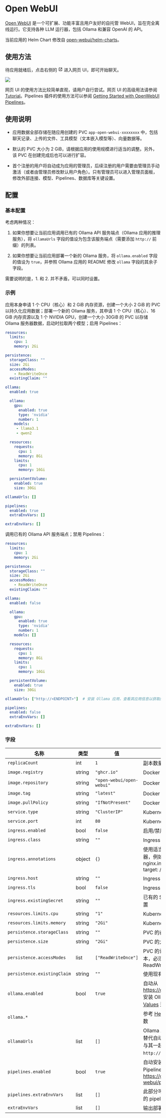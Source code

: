# Open WebUI

[Open WebUI](https://www.openwebui.com/) 是一个可扩展、功能丰富且用户友好的自托管 WebUI，旨在完全离线运行。它支持各种 LLM 运行器，包括 Ollama 和兼容 OpenAI 的 API。

当前应用的 Helm Chart 修改自 [open-webui/helm-charts](https://github.com/open-webui/helm-charts)。

## 使用方法

待应用就绪后，点击右侧的 <svg width="1em" height="1em" class="MuiSvgIcon-root MuiSvgIcon-colorPrimary MuiSvgIcon-fontSizeMedium css-jxtyyz" focusable="false" aria-hidden="true" viewBox="0 0 24 24" data-testid="OpenInNewIcon"><path d="M19 19H5V5h7V3H5c-1.11 0-2 .9-2 2v14c0 1.1.89 2 2 2h14c1.1 0 2-.9 2-2v-7h-2zM14 3v2h3.59l-9.83 9.83 1.41 1.41L19 6.41V10h2V3z"></path></svg> 进入网页 UI，即可开始聊天。

![](https://s2.loli.net/2024/08/22/Gdx9rCv7B3wjShf.png)

网页 UI 的使用方法比较简单直观，请用户自行尝试。网页 UI 的高级用法请参阅 [Tutorial](https://docs.openwebui.com/category/-tutorial)。Pipelines 插件的使用方法可以参阅 [Getting Started with OpenWebUI Pipelines](https://ikasten.io/2024/06/03/getting-started-with-openwebui-pipelines/)。

## 使用说明

* 应用数据全部存储在随应用创建的 PVC `app-open-webui-xxxxxxxx` 中，包括聊天记录、上传的文件、工具模型（文本嵌入模型等）、向量数据等。

* 默认的 PVC 大小为 2 GiB，请根据应用的使用规模进行适当的调整。另外，该 PVC 在创建完成后也可以进行扩容。

* 首个注册的用户将自动成为应用的管理员，后续注册的用户需要由管理员手动激活（或者由管理员修改默认用户角色）。只有管理员可以进入管理员面板，修改外部连接、模型、Pipelines、数据库等关键设置。

## 配置

### 基本配置

考虑两种情况：

1. 如果你想要让当前应用调用已有的 Ollama API 服务端点（Ollama 应用的推理服务），将 `ollamaUrls` 字段的值设为包含该服务端点（需要添加 `http://` 前缀）的列表。

2. 如果你想要让当前应用部署一个新的 Ollama 服务，将 `ollama.enabled` 字段的值设为 `true`，并参照 Ollama 应用的 README 修改 `ollama` 字段的其余子字段。

需要说明的是，1. 和 2. 并不矛盾，可以同时设置。

### 示例

应用本身申请 1 个 CPU（核心）和 2 GiB 内存资源，创建一个大小 2 GiB 的 PVC 以持久化应用数据；部署一个新的 Ollama 服务，其申请 1 个 CPU（核心）、16 GiB 内存资源以及 1 个 NVIDIA GPU，创建一个大小 30GiB 的 PVC 以存储 Ollama 服务器数据，启动时拉取两个模型；启用 Pipelines：

```yaml
resources:
  limits:
    cpu: 1
    memory: 2Gi

persistence:
  storageClass: ""
  size: 2Gi
  accessModes:
    - ReadWriteOnce
  existingClaim: ""

ollama:
  enabled: true

  ollama:
    gpu:
      enabled: true
      type: 'nvidia'
      number: 1
    models:
     - llama3.1
     - qwen2

  resources:
    requests:
      cpu: 1
      memory: 8Gi
    limits:
      cpu: 1
      memory: 16Gi

  persistentVolume:
    enabled: true
    size: 30Gi

ollamaUrls: []

pipelines:
  enabled: true
  extraEnvVars: []

extraEnvVars: []
```

调用已有的 Ollama API 服务端点；禁用 Pipelines：

```yaml
resources:
  limits:
    cpu: 1
    memory: 2Gi

persistence:
  storageClass: ""
  size: 2Gi
  accessModes:
    - ReadWriteOnce
  existingClaim: ""

ollama:
  enabled: false

  ollama:
    gpu:
      enabled: true
      type: 'nvidia'
      number: 1
    models: []

  resources:
    requests:
      cpu: 1
      memory: 8Gi
    limits:
      cpu: 1
      memory: 16Gi

  persistentVolume:
    enabled: true
    size: 30Gi

ollamaUrls: ["http://<ENDPOINT>"]  # 安装 Ollama 应用，查看其应用信息以获取服务端点

pipelines:
  enabled: false
  extraEnvVars: []

extraEnvVars: []
```

### 字段

| 名称                        | 类型   | 值                        | 描述                                                                                                                                               |
| --------------------------- | ------ | ------------------------- | -------------------------------------------------------------------------------------------------------------------------------------------------- |
| `replicaCount`              | int    | `1`                       | 副本数量                                                                                                                                           |
| `image.registry`            | string | `"ghcr.io"`               | Docker 镜像的仓库注册表                                                                                                                            |
| `image.repository`          | string | `"open-webui/open-webui"` | Docker 镜像的仓库名称                                                                                                                              |
| `image.tag`                 | string | `"latest"`                | Docker 镜像的标签                                                                                                                                  |
| `image.pullPolicy`          | string | `"IfNotPresent"`          | Docker 镜像的拉取策略                                                                                                                              |
| `service.type`              | string | `"ClusterIP"`             | Kubernetes 服务的类型                                                                                                                              |
| `service.port`              | int    | `80`                      | Kubernetes 服务的端口                                                                                                                              |
| `ingress.enabled`           | bool   | `false`                   | 启用/禁用 Ingress                                                                                                                                  |
| `ingress.class`             | string | `""`                      | Ingress 类                                                                                                                                         |
| `ingress.annotations`       | object | `{}`                      | 使用适当的注释用于您的 Ingress 控制器，例如，对于 NGINX：nginx.ingress.kubernetes.io/rewrite-target: /                                             |
| `ingress.host`              | string | `""`                      | Ingress 的主机                                                                                                                                     |
| `ingress.tls`               | bool   | `false`                   | Ingress 的 TLS 配置                                                                                                                                |
| `ingress.existingSecret`    | string | `""`                      | 已有的 Secret 作为 Ingress 的 TLS 配置                                                                                                             |
| `resources.limits.cpu`      | string | `"1"`                     | Kubernetes 资源的 CPU 限制                                                                                                                         |
| `resources.limits.memory`   | string | `"2Gi"`                   | Kubernetes 资源的内存限制                                                                                                                          |
| `persistence.storageClass`  | string | `""`                      | PVC 的存储类                                                                                                                                       |
| `persistence.size`          | string | `"2Gi"`                   | PVC 的大小                                                                                                                                         |
| `persistence.accessModes`   | list   | `["ReadWriteOnce"]`       | PVC 的访问模式。如果使用多个副本，必须更新 accessModes 为 ReadWriteMany                                                                            |
| `persistence.existingClaim` | string | `""`                      | 使用现有 PVC 的名称                                                                                                                                |
| `ollama.enabled`            | bool   | `true`                    | 自动从 https://otwld.github.io/ollama-helm/ 安装 Ollama Helm chart，使用 [Helm Values](https://github.com/otwld/ollama-helm/#helm-values) 进行配置 |
| `ollama.*`                  |        |                           | 参考 [Helm Values](https://github.com/otwld/ollama-helm/#helm-values) 或 Ollama 应用的参数                                                         |
| `ollamaUrls`                | list   | `[]`                      | Ollama API 服务端点列表。这些可以替代自动安装 Ollama Helm chart，或与其一起添加。注意服务端点需要添加 `http://` 前缀。                             |
| `pipelines.enabled`         | bool   | `true`                    | 自动安装 Pipelines chart 以使用 Pipelines 扩展 Open WebUI 功能：https://github.com/open-webui/pipelines                                            |
| `pipelines.extraEnvVars`    | list   | `[]`                      | 此部分可用于传递所需的环境变量到您的 pipelines（例如 Langfuse 主机名）                                                                             |
| `extraEnvVars`              | list   | `[]`                      | 输出部署定义中的其他环境变量。                                                                                                                     |
